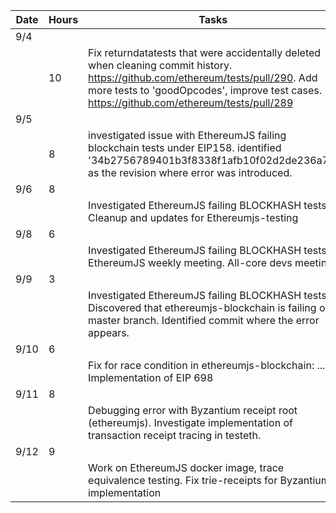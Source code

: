 | Date | Hours | Tasks |
| ---	 | --- 	 | ---  |
| 9/4 | | | 
| | 10 | Fix returndatatests that were accidentally deleted when cleaning commit history.  https://github.com/ethereum/tests/pull/290. Add more tests to 'goodOpcodes', improve test cases. https://github.com/ethereum/tests/pull/289  | 
| 9/5 | | | 
| | 8 | investigated issue with EthereumJS failing blockchain tests under EIP158.  identified '34b2756789401b3f8338f1afb10f02d2de236a72' as the revision where error was introduced. | 
| 9/6 | 8 | | 
| |   | Investigated EthereumJS failing BLOCKHASH tests.  Cleanup and updates for Ethereumjs-testing| | 
| 9/8 | 6 | | 
| |   | Investigated EthereumJS failing BLOCKHASH tests.  EthereumJS weekly meeting.  All-core devs meeting | | 
| 9/9 | 3 | | 
| |   | Investigated EthereumJS failing BLOCKHASH tests.  Discovered that ethereumjs-blockchain is failing on master branch.  Identified commit where the error appears. | | 
| 9/10 | 6 | | 
| |   | Fix for race condition in ethereumjs-blockchain: ... .  Implementation of EIP 698 | | 
| 9/11 | 8 | |
| |  | Debugging error with Byzantium receipt root (ethereumjs).  Investigate implementation of transaction receipt tracing in testeth. | |
| 9/12 | 9 | |
| |  | Work on EthereumJS docker image, trace equivalence testing.  Fix trie-receipts for Byzantium implementation | |
